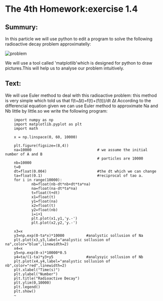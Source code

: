 # The 4th Homework:exercise 1.4
## Summury:
  In this particle we will use python to edit a program to solve the 
  following radioactive decay problem approximatelly:
  
  ![problem](http://7xrn0b.com1.z0.glb.clouddn.com/%E5%B1%8F%E5%B9%95%E5%BF%AB%E7%85%A7%202016-03-21%20%E4%B8%8B%E5%8D%883.16.23.png)
  
  We will use a tool called 'matplotlib'which is designed for python to draw pictures.This will help 
  us to analyse our problem intuitively.
## Text:
  We will use Euler method to deal with this radioactive problem:
  this method is very simple which told us that f(t+∆t)=f(t)+(f(t))/dt ∆t
  According to the differencial equation given we can use Euler method to approximate Na and Nb little 
  by little.so we write the following program:
  
        import numpy as np
        import matplotlib.pyplot as plt
        import math

        x = np.linspace(0, 60, 10000)

        plt.figure(figsize=(8,4))
        na=10000                              # we assume the initial number of A and B
                                              # particles are 10000
        nb=10000
        t=0
        dt=float(0.004)                       #the dt which we can change
        ta=float(0.1)                         #reciprocal of tao a.
        for i in range(10000):
                nb=float(nb-dt*nb+dt*ta*na)
                na=float(na-dt*ta*na)
                t=float(t+dt)
                x1=float(t)
                y1=float(na)
                x2=float(t)
                y2=float(nb)
                i=i+1
                plt.plot(x1,y1,'y.-')
                plt.plot(x2,y2,'y.-')
        
        x3=x
        y3=np.exp(0-ta*x)*10000          #analystic sollusion of Na
        plt.plot(x3,y3,label="analystic sollusion of na",color="blue",linewidth=2)
        x4=x
        y5=np.exp(0-x)*10000*0.5
        y4=ta/(1-ta)*y3+y5               #analysyic sollusion of Nb
        plt.plot(x4,y4,label="analystic sollusion of nb",color="red",linewidth=2)
        plt.xlabel("Time(s)")
        plt.ylabel("Number")
        plt.title("Radioactive Decay")
        plt.ylim(0,10000)
        plt.legend()
        plt.show()
        ~               
